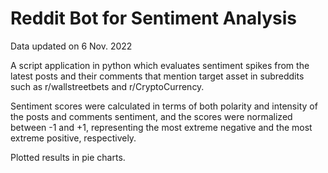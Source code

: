 # Reddit Bot for Sentiment Analysis

Data updated on 6 Nov. 2022

A script application in python which evaluates sentiment spikes from the latest posts and their comments that mention target asset in subreddits such as r/wallstreetbets and r/CryptoCurrency.

Sentiment scores were calculated in terms of both polarity and intensity of the posts and comments sentiment, and the scores were normalized between -1 and +1, representing the most extreme negative and the most extreme positive, respectively.

Plotted results in pie charts.
